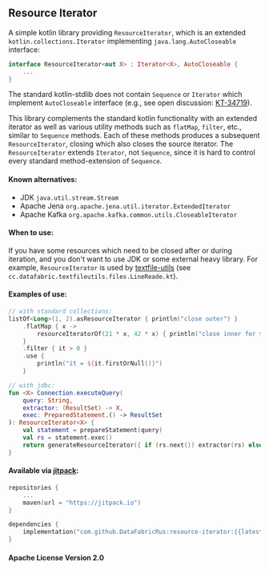 ## Resource Iterator

A simple kotlin library providing `ResourceIterator`,
which is an extended `kotlin.collections.Iterator` implementing `java.lang.AutoCloseable` interface:

```kotlin
interface ResourceIterator<out X> : Iterator<X>, AutoCloseable {
    ...
}
```

The standard kotlin-stdlib does not contain `Sequence` or `Iterator` which implement `AutoCloseable` interface
(e.g., see open discussion: [KT-34719](https://youtrack.jetbrains.com/issue/KT-34719/Closeable-Sequences)).

This library complements the standard kotlin functionality with an extended iterator
as well as various utility methods such as `flatMap`, `filter`, etc., similar to `Sequence` methods.
Each of these methods produces a subsequent `ResourceIterator`, closing which also closes the source iterator.
The `ResourceIterator` extends `Iterator`, not `Sequence`, since it is hard to control every standard method-extension
of `Sequence`.

#### Known alternatives:

- JDK `java.util.stream.Stream`
- Apache Jena `org.apache.jena.util.iterator.ExtendedIterator`
- Apache Kafka `org.apache.kafka.common.utils.CloseableIterator`

#### When to use:

If you have some resources which need to be closed after or during iteration,
and you don't want to use JDK or some external heavy library.
For example, `ResourceIterator` is used by [textfile-utils](https://github.com/DataFabricRus/textfile-utils)
(see `cc.datafabric.textfileutils.files.LineReade.kt`).

#### Examples of use:

```kotlin
// with standard collections:
listOf<Long>(1, 2).asResourceIterator { println("close outer") }
    .flatMap { x ->
        resourceIteratorOf(21 * x, 42 * x) { println("close inner for $x") }
    }
    .filter { it > 0 }
    .use {
        println("it = ${it.firstOrNull()}")
    }
```

```kotlin
// with jdbc:
fun <X> Connection.executeQuery(
    query: String,
    extractor: (ResultSet) -> X,
    exec: PreparedStatement.() -> ResultSet
): ResourceIterator<X> {
    val statement = prepareStatement(query)
    val rs = statement.exec()
    return generateResourceIterator({ if (rs.next()) extractor(rs) else null }) { statement.close() }
}
```

#### Available via [jitpack](https://jitpack.io/#DataFabricRus/resource-iterator):

```kotlin
repositories {
    ...
    maven(url = "https://jitpack.io")
}

dependencies {
    implementation("com.github.DataFabricRus:resource-iterator:{{latest_version}}")
}
```

#### Apache License Version 2.0